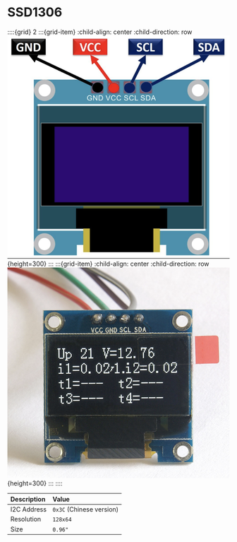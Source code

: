 # SSD1306

::::{grid} 2
:::{grid-item}
:child-align: center
:child-direction: row
![pinout](images/SSD1306_pinout.png){height=300}
:::
:::{grid-item}
:child-align: center
:child-direction: row
![img](images/SSD1306.png){height=300}
:::
::::



| Description | Value                    |
|:------------|:-------------------------|
| I2C Address | `0x3C` (Chinese version) |
| Resolution  | `128x64`                 |
| Size        | `0.96"`                  |
